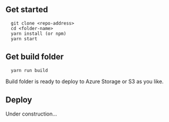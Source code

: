 ## Get started
```
  git clone <repo-address>
  cd <folder-name>
  yarn install (or npm)
  yarn start
```

## Get build folder
```
  yarn run build
```

Build folder is ready to deploy to Azure Storage or S3 as you like.

## Deploy
Under construction...